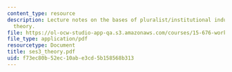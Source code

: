 ```yaml
---
content_type: resource
description: Lecture notes on the bases of pluralist/institutional industrial relations
  theory.
file: https://ol-ocw-studio-app-qa.s3.amazonaws.com/courses/15-676-work-employment-and-industrial-relations-theory-spring-2008/f73ec80b52ec10abe3cd5b158568b313_ses3_theory.pdf
file_type: application/pdf
resourcetype: Document
title: ses3_theory.pdf
uid: f73ec80b-52ec-10ab-e3cd-5b158568b313
---
```

